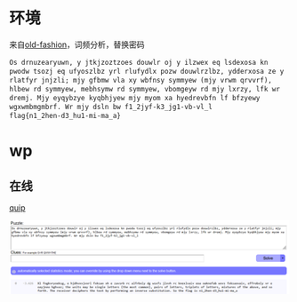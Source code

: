 # 环境

来自[old-fashion](https://buuoj.cn/challenges#old-fashion)，词频分析，替换密码

```
Os drnuzearyuwn, y jtkjzoztzoes douwlr oj y ilzwex eq lsdexosa kn pwodw tsozj eq ufyoszlbz yrl rlufydlx pozw douwlrzlbz, ydderxosa ze y rlatfyr jnjzli; mjy gfbmw vla xy wbfnsy symmyew (mjy vrwm qrvvrf), hlbew rd symmyew, mebhsymw rd symmyew, vbomgeyw rd mjy lxrzy, lfk wr dremj. Mjy eyqybzye kyqbhjyew mjy myom xa hyedrevbfn lf bfzyewy wgxwmbmgmbrf. Wr mjy dsln bw f1_2jyf-k3_jg1-vb-vl_l
flag{n1_2hen-d3_hu1-mi-ma_a}
```

# wp

## 在线

[quip](https://quipqiup.com/)

![image-20240916142252622](image/image-20240916142252622.png)